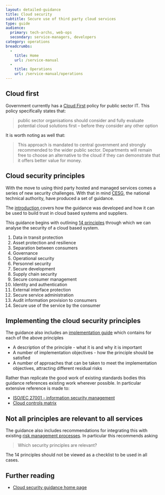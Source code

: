 ```yaml
---
layout: detailed-guidance
title: Cloud security
subtitle: Secure use of third party cloud services
type: guide
audience:
  primary: tech-archs, web-ops
  secondary: service-managers, developers
category: operations
breadcrumbs:
  -
    title: Home
    url: /service-manual
  -
    title: Operations
    url: /service-manual/operations
---
```


## Cloud first

Government currently has a [Cloud First](https://www.gov.uk/government/news/government-adopts-cloud-first-policy-for-public-sector-it)
policy for public sector IT. This policy specifically states that:

>  public sector organisations should consider and fully evaluate potential
cloud solutions first – before they consider any other option

It is worth noting as well that:

> This approach is mandated to central government and strongly recommended
to the wider public sector. Departments will remain free to choose an
alternative to the cloud if they can demonstrate that it offers better
value for money.

## Cloud security principles

With the move to using third party hosted and managed services comes a series
of new security challenges. With that in mind [CESG](https://www.cesg.gov.uk/),
the national technical authority, have produced a set of guidance.

The [introduction ](https://www.gov.uk/government/publications/cloud-security-guidance-introduction/cloud-security-guidance-introduction)
covers how the guidance was developed and how it can be used to
build trust in cloud based systems and suppliers.

This guidance begins with outlining [14 principles](https://www.gov.uk/government/publications/cloud-service-security-principles/cloud-service-security-principles)
through which we can analyse the security of a cloud based system.

1. Data in transit protection
2. Asset protection and resilience
3. Separation between consumers
4. Governance
5. Operational security
6. Personnel security
7. Secure development
8. Supply chain security
9. Secure consumer management
10. Identity and authentication
11. External interface protection
12. Secure service administration
13. Audit information provision to consumers
14. Secure use of the service by the consumer

## Implementing the cloud security principles

The guidance also includes an [implementation guide](https://www.gov.uk/government/publications/implementing-the-cloud-security-principles/implementing-the-cloud-security-principles)
which contains for each of the above principles

* A description of the principle - what it is and why it is important
* A number of implementation objectives - how the principle should be satisfied
* A number of approaches that can be taken to meet the implementation objectives, attracting different residual risks

Rather than replicate the good work of existing standards bodies this guidance
references existing work wherever possible. In particular extensive reference
is made to:

* [ISO/IEC 27001 - information security management](http://www.iso.org/iso/home/standards/management-standards/iso27001.htm)
* [Cloud controls matrix](https://cloudsecurityalliance.org/research/ccm/)

## Not all principles are relevant to all services

The guidance also includes recommendations for integrating this with
existing [risk management processes](https://www.gov.uk/government/publications/cloud-security-guidance-risk-management/cloud-security-guidance-risk-management).
In particular this recommends asking

> Which security principles are relevant?

The 14 principles should not be viewed as a checklist to be used in all cases.

## Further reading

* [Cloud security guidance home page](https://www.gov.uk/government/collections/cloud-security-guidance)

